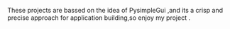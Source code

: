 These projects are bassed on the idea of PysimpleGui ,and its a crisp and precise approach for application building,so enjoy my project .
